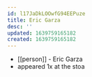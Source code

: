 ```yaml
---
id: l17JaDkLOOwfG94EEPuze
title: Eric Garza
desc: ''
updated: 1639759165182
created: 1639759165182
---
```



- [[person]] - Eric Garza
- appeared 1x at the stoa
